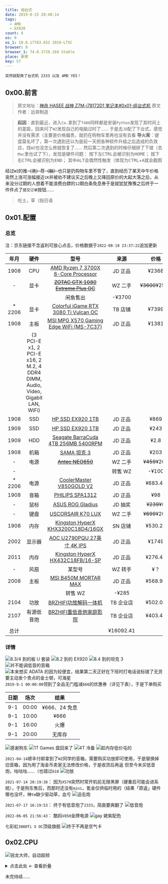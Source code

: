 ```yaml
---
title: 组台式
date: 2019-8-15 20:48:14
tags:
  - AMD
  - EX920
count: 8
os: 0
os_1: 10.0.17763.652 2019-LTSC
browser: 0
browser_1: 74.0.3729.169 Stable
place: 新家
key: 57
---
```

    突然就配爽了台式机 2333 以及 AMD YES！
<!-- more -->
## 0x00.前言
> 原文地址：[神舟 HASEE 战神 Z7M-i78172D1 笔记本#0x01-组台式机](./laptop.html#0x01-组台式机)
  原文作者：远哥制造

> **起因**：直到最近，进入`Co.`拿到了`T480`同样都是安装`Python`发现了其时间上的差距，回来问了`WZ`发现自己的电脑过时了……
于是去`JD`配了下台式，感觉并没有需求（主要是价格偏贵，就扔在购物车里再也没有去看
**导火索**：键盘莫名坏了，第一次遇到还以为是前一天把各种软件升级之后造成的负效应，找`WZ`也没怎么修就恢复了……
然后第二次遇到的时候仔细排了下错（去`Mac`里也试了下），发现是硬件问题：
按下左<kbd>CTRL</kbd>会被识别为<kbd>HOME</kbd>；
按下右<kbd>CTRL</kbd>会被识别为<kbd>END</kbd>；
其中<kbd>ALT</kbd>会偶然性触发（体现为<kbd>CTRL</kbd>+<kbd>A</kbd>就会截图

经过`WZ`的推~~（洗）~~荐~~（脑）~~也只是扔购物车里不管了，直到经历了某天中午价格突然上涨可涨幅接近`1K`并被劝不建议买之后晚上又降回原价的大起大落之后，从来没分过期的人想着不能浪费白嫖的`12`期白条免息券于是就犹犹豫豫之后终于一件件点了`提交订单`按钮……
> 吃土，草（指日语

## 0x01.配置
### 总览
注：京东链接不含返利可放心点击，价格数据于`2022-08-18 23:37:22`追加更新

年月 | 硬件 | 型号 | 来源 | 价格
:---: | :---: | :---: | :---: | :---:
1908 | CPU | [AMD Ryzen 7 3700X 8-Core Processor](https://item.jd.com/100006391078.html) | JD 正品 | ¥2368
- | 显卡 | ~~[ZOTAC GTX 1080 Extreme Plus OC](https://www.techpowerup.com/gpu-specs/zotac-gtx-1080-extreme-plus-oc.b4139)~~ | WZ 二手 | ~~¥3600~~¥2500
| | | 闲鱼售出 | -¥3700
* 2206 | 显卡 | [Colorful iGame RTX 3080 Ti Vulcan OC](https://www.techpowerup.com/gpu-specs/colorful-igame-rtx-3080-ti-vulcan-oc.b8955) | TB 店铺 | ¥7399
1908 | 主板 | [MSI MPG X570 Gaming Edge WiFi (MS-7C37)](https://item.jd.com/100003809901.html) | JD 正品 | ¥1381
| | (3 PCI-E x1, 2 PCI-E x16, 2 M.2, 4 DDR4 DIMM, Audio, Video, Gigabit LAN, WiFi) | | 
1908 | SSD | [HP SSD EX920 1TB](https://item.jd.com/6209326.html) | JD 正品 | ¥869
1909 | SSD | [HP SSD EX920 1TB](https://item.jd.com/6209326.html) | JD 正品 | ¥243
1909 | HDD | [Seagate BarraCuda 4TB 256MB 5400RPM](https://item.jd.com/4220257.html) | JD 正品 | ¥2.8
1908 | 机箱 | [SAMA 坦克 3](https://item.jd.com/100003124872.html) | JD 正品 | ¥203
- | 电源 | ~~[Antec NEO650](https://item.jd.com/1039354.html)~~ | WZ 二手 | ~~¥459~~¥200
- | |  | 转售 WZ | -¥100
* 2206 | 电源 | [CoolerMaster V850GOLD V2](https://item.jd.com/100002748150.html) | JD 正品 | ¥683.46
1908 | 音箱 | [PHILIPS SPA1312](https://item.jd.com/172149.html) | JD 正品 | ¥98
- | 鼠标 | [ASUS ROG Gladius](https://item.jd.com/12440466577.html) | JD 抽奖 | ~~¥239~~¥0
- | 键盘 | [USCORSAIR K70 LUX](https://item.jd.com/41756364735.html) | WZ 二手 | ~~¥699~~¥200
1908 | 内存 | [Kingston HyperX KHX3200C18D4/16GX](https://product.suning.com/0070092951/10705205793.html) | SN 店铺 | ¥530.28
2002 | 显示器 | [AOC U2790PQU 27英寸 4K IPS](https://item.jd.com/100001071956.html) | JD 正品 | ¥1749
2011 | 内存 | [Kingston HyperX HX432C18FB/16-SP](https://item.jd.com/100005089420.html) | JD 正品 | ¥276.43
- | 风扇 | 某型号 | WZ 转手 | ¥？
2008 | 主板 | [MSI B450M MORTAR MAX](https://item.jd.com/100007256670.html) | JD 正品 | ¥568.92
| | | 转售 WZ | -¥285
2104 | 功放 | [BRZHIFI功放解码一体机](https://item.taobao.com/item.htm?id=623298849520) | TB 企业店 | ¥502.06
2107 | 有源低音炮 | [BRZHIFI重低音炮家庭影院](https://item.taobao.com/item.htm?id=598781070189) | TB 企业店 | ¥403.46
 | | | 
总计 | | | ¥16092.41

### 详情
![8.3/4 到的板 U 套装](https://i1.yuangezhizao.cn/macOS/20210414211309.png!webp)
![8.2 到的 EX920](https://i1.yuangezhizao.cn/macOS/20210414211445.png!webp)
![8.4 到的坦克 3](https://i1.yuangezhizao.cn/macOS/20210414211624.png!webp)
![并不能调低音的音箱](https://i1.yuangezhizao.cn/macOS/20210414211752.png!webp)
![本来想买 ADATA 的因为较便宜，结果第二天正好在下班时打电话说标错了无货要主动发个贵点的金士顿，可海星](https://i1.yuangezhizao.cn/macOS/20210414212039.png!webp)
`2019-9-1 00:00:00`领到了全品无门槛减`666`的优惠券（详见下表），于是下单购买

日期 | 场次 | 结果
:---: | :---: | :---:
9-1 | 00:00 | ¥666、24 免息
9-1 | 10:00 | ¥666 
9-1 | 16:00 | 火爆
9-1 | 20:00 | 无库存

![感谢狗东](https://i1.yuangezhizao.cn/Win-10/20190901232422.png!webp)
![1T Games 盘回来了](https://i1.yuangezhizao.cn/macOS/20210414211034.png!webp)
![4T 冷备](https://i1.yuangezhizao.cn/macOS/20210414210816.png!webp)
![趁内存低价屯的](https://i1.yuangezhizao.cn/macOS/20210414210414.png!webp)

`2021-04-14`顺丰付邮拿到了`WZ`同学的音箱，需要购买功放即可使用，于是替换掉旧音箱，因为用了淘金币卖家无法修改价格，于是收货后再返
但至今未买低音炮，咕咕咕……（也错过`618`
![功放](https://i1.yuangezhizao.cn/macOS/20210622201330.png!webp)

`2021-07-14 20:19:38`：
因为`X570`突然时常开机前无限黑屏（硬重启可能会进系统），于是狗东售后，而那时还没有`mini`，氪金仅供临时用的（结果「原返」硬件哪也没坏，神`tm`缺少驱动草，血亏
![迫击炮](https://i1.yuangezhizao.cn/macOS/20210714201741.png!webp)

`2021-07-17 16:19:53`：
终于有低音炮了`2333`，简直要爽翻了
![低音炮](https://i1.yuangezhizao.cn/macOS/20210808231213.png!webp)

`2022-06-05 21:56:43`：
酷妈`V850`金牌电源
![gay 姥紫配色](https://i1.yuangezhizao.cn/macOS/20220605215630.png!webp)

七彩虹`3080Ti X OC`顶级旗舰
![终于不再是空气卡](https://i1.yuangezhizao.cn/macOS/20220605215804.png!webp)

## 0x02.CPU
![锐龙大师，自动超频](https://i1.yuangezhizao.cn/macOS/QQ20210414-212445@2x.png!webp)

<details><summary>点击此处 ← 查看折叠</summary>

超频大法好！`3.99`逼死强逼症，神奇的是这个数字会跳回`4.00`……
> 超频参数：
`CPU Ratio：40.00`
`Override CPU Core Voltage：1.3500V`
`Override CPU NB/Soc Voltage：1.1000V`

![3.99GHz](https://i1.yuangezhizao.cn/Win-10/20190824123130.jpg!webp)
![4.00GHz](https://i1.yuangezhizao.cn/Win-10/20190824123301.jpg!webp)

</details>

未完待续……